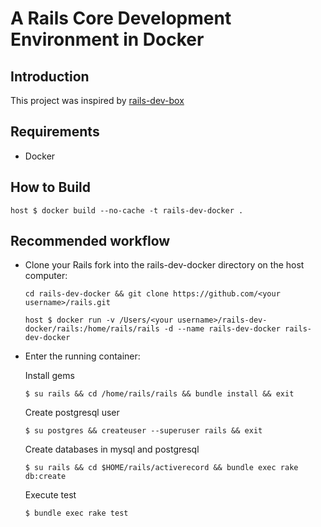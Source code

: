 # A Rails Core Development Environment in Docker

## Introduction

This project was inspired by [rails-dev-box](https://github.com/rails/rails-dev-box)

## Requirements

* Docker

## How to Build

    host $ docker build --no-cache -t rails-dev-docker .

## Recommended workflow

* Clone your Rails fork into the rails-dev-docker directory on the host computer:

    `cd rails-dev-docker && git clone https://github.com/<your username>/rails.git`

    `host $ docker run -v /Users/<your username>/rails-dev-docker/rails:/home/rails/rails -d --name rails-dev-docker rails-dev-docker`

* Enter the running container:

    Install gems

    `$ su rails && cd /home/rails/rails && bundle install && exit`

    Create postgresql user

    `$ su postgres && createuser --superuser rails && exit`

    Create databases in mysql and postgresql

    `$ su rails && cd $HOME/rails/activerecord && bundle exec rake db:create`

    Execute test

    `$ bundle exec rake test`
